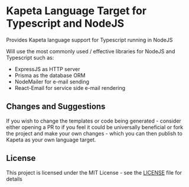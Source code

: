 # Kapeta Language Target for Typescript and NodeJS

Provides Kapeta language support for Typescript running in NodeJS

Will use the most commonly used / effective libraries for NodeJS and Typescript such as:

-   ExpressJS as HTTP server
-   Prisma as the database ORM
-   NodeMailer for e-mail sending
-   React-Email for service side e-mail rendering

## Changes and Suggestions

If you wish to change the templates or code being generated - consider either opening a PR to if you feel it could be universally beneficial or fork the project and make your own changes - which you can then publish to Kapeta as your own language target.

## License

This project is licensed under the MIT License - see the [LICENSE](LICENSE) file for details

